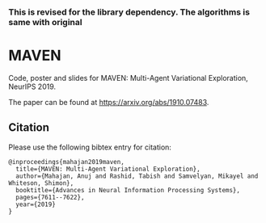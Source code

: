 ### This is revised for the library dependency. The algorithms is same with original

# MAVEN
Code, poster and slides for MAVEN: Multi-Agent Variational Exploration, NeurIPS 2019.

The paper can be found at https://arxiv.org/abs/1910.07483.

## Citation

Please use the following bibtex entry for citation:
```
@inproceedings{mahajan2019maven,
  title={MAVEN: Multi-Agent Variational Exploration},
  author={Mahajan, Anuj and Rashid, Tabish and Samvelyan, Mikayel and Whiteson, Shimon},
  booktitle={Advances in Neural Information Processing Systems},
  pages={7611--7622},
  year={2019}
}

```
